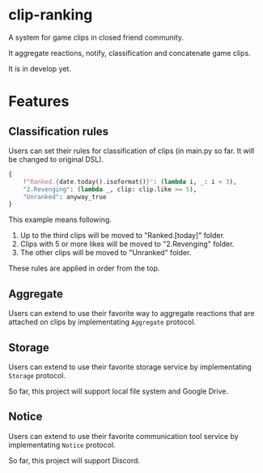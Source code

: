 # clip-ranking

A system for game clips in closed friend community.

It aggregate reactions, notify, classification and concatenate game clips.

It is in develop yet.

# Features

## Classification rules

Users can set their rules for classification of clips (in main.py so far. It will be changed to original DSL).

```py
{
    f"Ranked.{date.today().isoformat()}": (lambda i, _: i < 3),
    "2.Revenging": (lambda _, clip: clip.like >= 5),
    "Unranked": anyway_true
}
```

This example means following.

1. Up to the third clips will be moved to "Ranked.[today]" folder.
2. Clips with 5 or more likes will be moved to "2.Revenging" folder.
3. The other clips will be moved to "Unranked" folder.

These rules are applied in order from the top.

## Aggregate

Users can extend to use their favorite way to aggregate reactions that are attached on clips by implementating `Aggregate` protocol.

## Storage

Users can extend to use their favorite storage service by implementating `Storage` protocol.

So far, this project will support local file system and Google Drive.

## Notice

Users can extend to use their favorite communication tool service by implementating `Notice` protocol.

So far, this project will support Discord.
